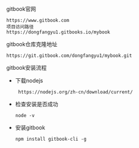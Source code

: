 gitbook官网

```
https://www.gitbook.com
项目访问路径
https://dongfangyu1.gitbooks.io/mybook
```

gitbook仓库克隆地址

```
https://git.gitbook.com/dongfangyu1/mybook.git
```

gitbook安装流程

* 下载nodejs

  ```
   https://nodejs.org/zh-cn/download/current/
  ```

* 检查安装是否成功

  ```
  node -v
  ```

* 安装gitbook

  ```
  npm install gitbook-cli -g
  ```



